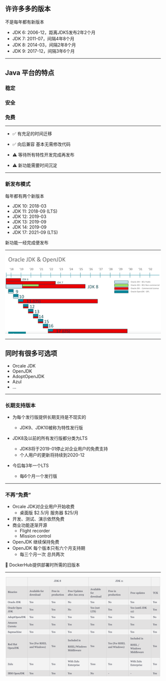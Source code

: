 ## 许许多多的版本

不是每年都有新版本

- JDK 6: 2006-12，距离JDK5发布2年2个月
- JDK 7: 2011-07，间隔4年8个月
- JDK 8: 2014-03，间隔2年8个月
- JDK 9: 2017-12，间隔3年6个月

---
<!-- .slide: class="center" -->

## Java 平台的特点

### 稳定

### 安全

### 免费

---
<!-- .slide: class="center" -->

- ✅ 有充足的时间迁移

- ✅ 向后兼容 基本无需修改代码

- ⚠️ 等待所有特性开发完成再发布

- ⚠️ 新功能需要时间沉淀

---

### 新发布模式

每年都有两个新版本

- JDK 10: 2018-03
- JDK 11: 2018-09 (LTS)
- JDK 12: 2019-03
- JDK 13: 2019-09
- JDK 14: 2019-09
- JDK 17: 2021-09 (LTS)

新功能一经完成便发布

---

<!-- .slide: class="center" -->

![java-versions-2](java-versions-2.png)

---

<!-- .slide: class="center" -->

## 同时有很多可选项

- Orcale JDK
- OpenJDK
- AdoptOpenJDK
- Azul
- ...

---

### 长期支持版本

- 为每个发行版提供长期支持是不现实的
  - JDK9、JDK10被称为特性发行版

- JDK8及以前的所有发行版都分类为LTS
  - JDK8将于2019-01停止对企业用户的免费支持
  - 个人用户的更新将持续到2020-12

- 今后每3年一个LTS
  - 每6个月一个发行版

---

### 不再“免费”

- Orcale JDK对企业用户开始收费
  - 桌面版 $2.5/月 服务器 $25/月
- 开发、测试、演示依然免费
- 商业功能逐渐开源
  - Flight recorder
  - Mission control
- OpenJDK 继续保持免费
- OpenJDK 每个版本只有六个月支持期
  - 每三个月一次 总共两次

🔖 DockerHub提供部署时所需的旧版本
<!-- .element: class="fragment" -->

---

![version-compare.png](version-compare.png)

